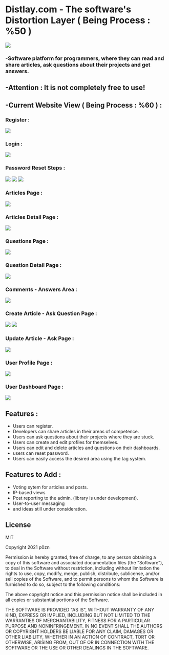 # Distlay.com - The software's Distortion Layer ( Being Process : %50 )
![](https://www.linkpicture.com/q/content-logo.png)
### -Software platform for programmers, where they can read and share articles, ask questions about their projects and get answers.

## -Attention : It is not completely free to use!

## -Current Website View ( Being Process : %60 ) : 

### Register :
![](https://www.linkpicture.com/q/register_1.png)

### Login : 

![](https://www.linkpicture.com/q/login_16.png)

### Password Reset Steps : 
![](https://www.linkpicture.com/q/reset-1.png)
![](https://www.linkpicture.com/q/resed-password.png)
![](https://www.linkpicture.com/q/password-reset-mail.png)

### Articles Page : 
![](https://www.linkpicture.com/q/article_1.png)

### Articles Detail Page : 
![](https://www.linkpicture.com/q/article-detail.png)

### Questions Page : 
![](https://www.linkpicture.com/q/question_1.png)

### Question Detail Page : 
![](https://www.linkpicture.com/q/quesdetail.png)

### Comments - Answers Area : 
![](https://www.linkpicture.com/q/comments.png)

### Create Article - Ask Question Page : 
![](https://www.linkpicture.com/q/ask-question.png)
![](https://www.linkpicture.com/q/create-article.png)

### Update Article - Ask Page : 
![](https://www.linkpicture.com/q/update.png)

### User Profile Page :
![](https://www.linkpicture.com/q/progile.png)

### User Dashboard Page :
![](https://www.linkpicture.com/q/dashboard_5.png)


## Features : 

- Users can register.
- Developers can share articles in their areas of competence.
- Users can ask questions about their projects where they are stuck.
- Users can create and edit profiles for themselves.
- Users can edit and delete articles and questions on their dashboards.
- users can reset password.
- Users can easily access the desired area using the tag system.

## Features to Add : 

- Voting sytem for articles and posts.
- IP-based views
- Post reporting to the admin. (library is under development).
- User-to-user messaging
- and ideas still under consideration.


## License


MIT

Copyright 2021 p0zn

Permission is hereby granted, free of charge, to any person obtaining a copy of this software and associated documentation files (the "Software"), to deal in the Software without restriction, including without limitation the rights to use, copy, modify, merge, publish, distribute, sublicense, and/or sell copies of the Software, and to permit persons to whom the Software is furnished to do so, subject to the following conditions:

The above copyright notice and this permission notice shall be included in all copies or substantial portions of the Software.

THE SOFTWARE IS PROVIDED "AS IS", WITHOUT WARRANTY OF ANY KIND, EXPRESS OR IMPLIED, INCLUDING BUT NOT LIMITED TO THE WARRANTIES OF MERCHANTABILITY, FITNESS FOR A PARTICULAR PURPOSE AND NONINFRINGEMENT. IN NO EVENT SHALL THE AUTHORS OR COPYRIGHT HOLDERS BE LIABLE FOR ANY CLAIM, DAMAGES OR OTHER LIABILITY, WHETHER IN AN ACTION OF CONTRACT, TORT OR OTHERWISE, ARISING FROM, OUT OF OR IN CONNECTION WITH THE SOFTWARE OR THE USE OR OTHER DEALINGS IN THE SOFTWARE.


